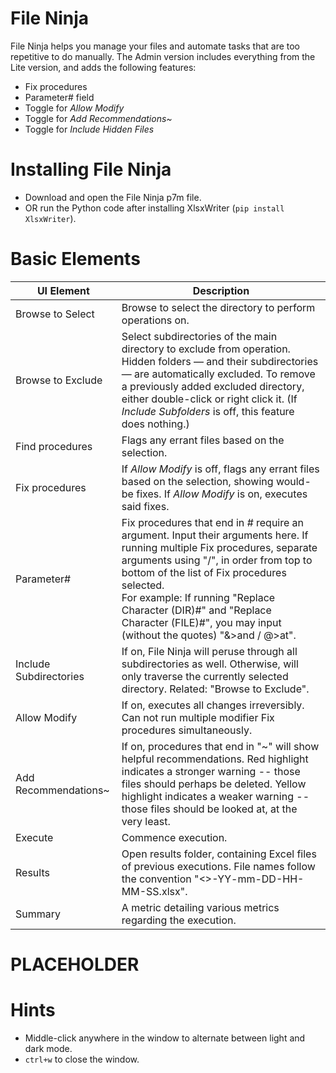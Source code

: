 # File Ninja
File Ninja helps you manage your files and automate tasks that are too repetitive to do manually. The Admin version includes everything from the Lite version, and adds the following features:
- Fix procedures
- Parameter# field
- Toggle for *Allow Modify*
- Toggle for *Add Recommendations~*
- Toggle for *Include Hidden Files*


# Installing File Ninja
- Download and open the File Ninja p7m file.
- OR run the Python code after installing XlsxWriter (`pip install XlsxWriter`).


# Basic Elements
| UI Element | Description |
|---|---|
| Browse to Select | Browse to select the directory to perform operations on. |
| Browse to Exclude | Select subdirectories of the main directory to exclude from operation. Hidden folders — and their subdirectories — are automatically excluded. To remove a previously added excluded directory, either double-click or right click it. (If *Include Subfolders* is off, this feature does nothing.)
| Find procedures | Flags any errant files based on the selection. |
| Fix procedures | If *Allow Modify* is off, flags any errant files based on the selection, showing would-be fixes. If *Allow Modify* is on, executes said fixes. |
| Parameter# | Fix procedures that end in *#* require an argument. Input their arguments here. If running multiple Fix procedures, separate arguments using "/", in order from top to bottom of the list of Fix procedures selected. <br> For example: If running "Replace Character (DIR)#" and "Replace Character (FILE)#", you may input (without the quotes) "&>and / @>at". |
| Include Subdirectories | If on, File Ninja will peruse through all subdirectories as well. Otherwise, will only traverse the currently selected directory. Related: "Browse to Exclude". |
| Allow Modify | If on, executes all changes irreversibly. Can not run multiple modifier Fix procedures simultaneously. |
| Add Recommendations~ | If on, procedures that end in "~" will show helpful recommendations. Red highlight indicates a stronger warning -- those files should perhaps be deleted. Yellow highlight indicates a weaker warning -- those files should be looked at, at the very least.
| Execute | Commence execution. |
| Results | Open results folder, containing Excel files of previous executions. File names follow the convention "<<SelectedFolderName>>-YY-mm-DD-HH-MM-SS.xlsx". |
| Summary | A metric detailing various metrics regarding the execution. |

# PLACEHOLDER

# Hints
- Middle-click anywhere in the window to alternate between light and dark mode.
- `ctrl+w` to close the window.